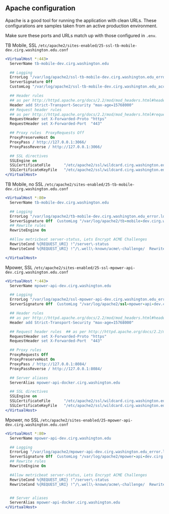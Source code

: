 ## Apache configuration

Apache is a good tool for running the application with clean URLs.
These configurations are samples taken from an active production environment.

Make sure these ports and URLs match up with those configured in `.env`.

TB Mobile, SSL
`/etc/apache2/sites-enabled/25-ssl-tb-mobile-dev.cirg.washington.edu.conf`

```apache
<VirtualHost *:443>
  ServerName tb-mobile-dev.cirg.washington.edu

  ## Logging
  ErrorLog "/var/log/apache2/ssl-tb-mobile-dev.cirg.washington.edu_error_ssl.log"
  ServerSignature Off
  CustomLog "/var/log/apache2/ssl-tb-mobile-dev.cirg.washington.edu_access_ssl.log" combined env=!dontlog

  ## Header rules
  ## as per http://httpd.apache.org/docs/2.2/mod/mod_headers.html#header
  Header add Strict-Transport-Security "max-age=15768000"
  ## Request header rules
  ## as per http://httpd.apache.org/docs/2.2/mod/mod_headers.html#requestheader
  RequestHeader set X-Forwarded-Proto "https"
  RequestHeader set X-Forwarded-Port  "443"

  ## Proxy rules  ProxyRequests Off
  ProxyPreserveHost On
  ProxyPass / http://127.0.0.1:3066/
  ProxyPassReverse / http://127.0.0.1:3066/

  ## SSL directives
  SSLEngine on
  SSLCertificateFile      "/etc/apache2/ssl/wildcard.cirg.washington.edu.crt.pem"
  SSLCertificateKeyFile   "/etc/apache2/ssl/wildcard.cirg.washington.edu.key.pem"
</VirtualHost>
```

TB Mobile, no SSL
`/etc/apache2/sites-enabled/25-tb-mobile-dev.cirg.washington.edu.conf`

```apache
<VirtualHost *:80>
  ServerName tb-mobile-dev.cirg.washington.edu

  ## Logging
  ErrorLog "/var/log/apache2/tb-mobile-dev.cirg.washington.edu_error.log"
  ServerSignature Off  CustomLog "/var/log/apache2/tb-mobile-dev.cirg.washington.edu_access.log" combined env=!dontlog
  ## Rewrite rules
  RewriteEngine On

  #Allow metricbeat server-status, Lets Encrypt ACME Challenges
  RewriteCond %{REQUEST_URI} !^/server\-status
  RewriteCond %{REQUEST_URI} !^/\.well\-known/acme\-challenge/  RewriteRule (.*) https://%{HTTP_HOST}%{REQUEST_URI} [R=301,L]

</VirtualHost>
```

Mpower, SSL
`/etc/apache2/sites-enabled/25-ssl-mpower-api-dev.cirg.washington.edu.conf`

```apache
<VirtualHost *:443>
  ServerName mpower-api-dev.cirg.washington.edu

  ## Logging
  ErrorLog "/var/log/apache2/ssl-mpower-api-dev.cirg.washington.edu_error_ssl.log"
  ServerSignature Off  CustomLog "/var/log/apache2/ssl-mpower-api-dev.cirg.washington.edu_access_ssl.log" combined env=!dontlog

  ## Header rules
  ## as per http://httpd.apache.org/docs/2.2/mod/mod_headers.html#header
  Header add Strict-Transport-Security "max-age=15768000"

  ## Request header rules  ## as per http://httpd.apache.org/docs/2.2/mod/mod_headers.html#requestheader
  RequestHeader set X-Forwarded-Proto "https"
  RequestHeader set X-Forwarded-Port  "443"

  ## Proxy rules
  ProxyRequests Off
  ProxyPreserveHost On
  ProxyPass / http://127.0.0.1:8084/
  ProxyPassReverse / http://127.0.0.1:8084/

  ## Server aliases
  ServerAlias mpower-api-docker.cirg.washington.edu

  ## SSL directives
  SSLEngine on
  SSLCertificateFile      "/etc/apache2/ssl/wildcard.cirg.washington.edu.crt.pem"
  SSLCertificateKeyFile   "/etc/apache2/ssl/wildcard.cirg.washington.edu.key.pem"
</VirtualHost>
```

Mpower, no SSL
`/etc/apache2/sites-enabled/25-mpower-api-dev.cirg.washington.edu.conf`

```apache
<VirtualHost *:80>
  ServerName mpower-api-dev.cirg.washington.edu

  ## Logging
  ErrorLog "/var/log/apache2/mpower-api-dev.cirg.washington.edu_error.log"
  ServerSignature Off  CustomLog "/var/log/apache2/mpower-api-dev.cirg.washington.edu_access.log" combined env=!dontlog
  ## Rewrite rules
  RewriteEngine On

  #Allow metricbeat server-status, Lets Encrypt ACME Challenges
  RewriteCond %{REQUEST_URI} !^/server\-status
  RewriteCond %{REQUEST_URI} !^/\.well\-known/acme\-challenge/  RewriteRule (.*) https://%{HTTP_HOST}%{REQUEST_URI} [R=301,L]


  ## Server aliases
  ServerAlias mpower-api-docker.cirg.washington.edu
</VirtualHost>
```
